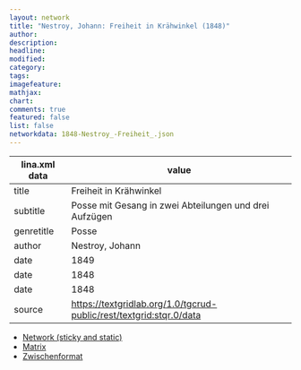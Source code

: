 ```yaml
---
layout: network
title: "Nestroy, Johann: Freiheit in Krähwinkel (1848)"
author:
description:
headline:
modified:
category:
tags:
imagefeature: 
mathjax: 
chart: 
comments: true
featured: false
list: false
networkdata: 1848-Nestroy_-Freiheit_.json
---
```

lina.xml data  | value
------------- | -------------
title|Freiheit in Krähwinkel
subtitle|Posse mit Gesang in zwei Abteilungen und drei Aufzügen
genretitle|Posse
author|Nestroy, Johann
date|1849
date|1848
date|1848
source|https://textgridlab.org/1.0/tgcrud-public/rest/textgrid:stqr.0/data


* [Network (sticky and static)](/network131)
* [Matrix](/matrix131)
* [Zwischenformat](/lina131 )
